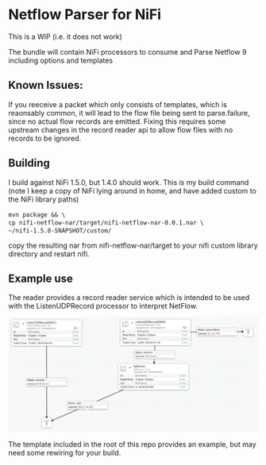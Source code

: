 <!--
  Licensed to the Apache Software Foundation (ASF) under one or more
  contributor license agreements.  See the NOTICE file distributed with
  this work for additional information regarding copyright ownership.
  The ASF licenses this file to You under the Apache License, Version 2.0
  (the "License"); you may not use this file except in compliance with
  the License.  You may obtain a copy of the License at
      http://www.apache.org/licenses/LICENSE-2.0
  Unless required by applicable law or agreed to in writing, software
  distributed under the License is distributed on an "AS IS" BASIS,
  WITHOUT WARRANTIES OR CONDITIONS OF ANY KIND, either express or implied.
  See the License for the specific language governing permissions and
  limitations under the License.
-->

# Netflow Parser for NiFi

This is a WIP (i.e. it does not work)

The bundle will contain NiFi processors to consume and Parse Netflow 9 including options and templates

## Known Issues:

If you reeceive a packet which only consists of templates, which is reaonsably common, it will lead to the flow file being sent to parse.failure, since no actual flow records are emitted. Fixing this requires some upstream changes in the record reader api to allow flow files with no records to be ignored. 

## Building 

I build against NiFi 1.5.0, but 1.4.0 should work. This is my build command (note I keep a copy of NiFi lying around in home, and have added custom to the NiFi library paths)

```
mvn package && \
cp nifi-netflow-nar/target/nifi-netflow-nar-0.0.1.nar \
~/nifi-1.5.0-SNAPSHOT/custom/
```

copy the resulting nar from nifi-netflow-nar/target to your nifi custom library directory and restart nifi.

## Example use

The reader provides a record reader service which is intended to be used with the ListenUDPRecord processor to interpret NetFlow. 

![Sample Flow](flow.png)

The template included in the root of this repo provides an example, but may need some rewiring for your build.

